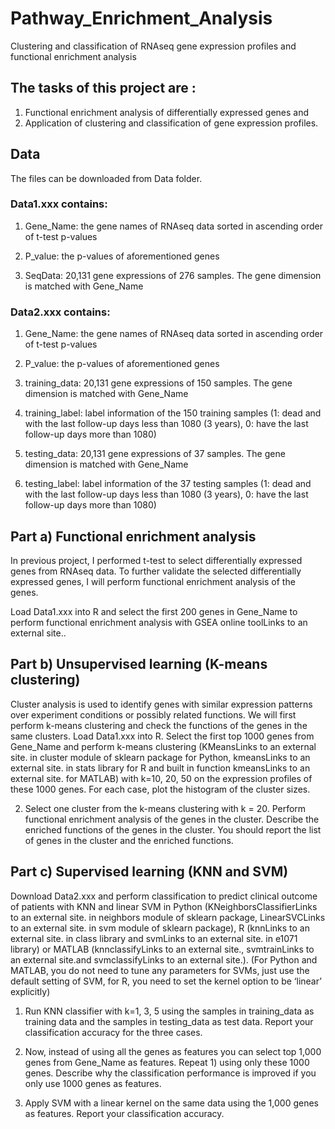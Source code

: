 # Pathway_Enrichment_Analysis
Clustering and classification of RNAseq gene expression profiles and functional enrichment analysis
## The tasks of this project are :
1) Functional enrichment analysis of differentially expressed genes and
2) Application of clustering and classification of gene expression profiles.

## Data  
The files can be downloaded from Data folder.

### Data1.xxx contains:

1) Gene_Name: the gene names of RNAseq data sorted in ascending order of t-test p-values

2) P_value: the p-values of aforementioned genes

3) SeqData: 20,131 gene expressions of 276 samples. The gene dimension is matched with Gene_Name

### Data2.xxx contains:

1) Gene_Name: the gene names of RNAseq data sorted in ascending order of t-test p-values

2) P_value: the p-values of aforementioned genes

3) training_data: 20,131 gene expressions of 150 samples. The gene dimension is matched with Gene_Name

4) training_label: label information of the 150 training samples (1: dead and with the last follow-up days less than 1080 (3 years), 0:  have the last follow-up days more than 1080)

3) testing_data: 20,131 gene expressions of 37 samples. The gene dimension is matched with Gene_Name

4) testing_label: label information of the 37 testing samples (1: dead and with the last follow-up days less than 1080 (3 years), 0:  have the last follow-up days more than 1080)

 

## Part a) Functional enrichment analysis

In previous project, I performed t-test to select differentially expressed genes from RNAseq data. To further validate the selected differentially expressed genes, I will perform functional enrichment analysis of the genes.

Load Data1.xxx into R  and select the first 200 genes in Gene_Name to perform functional enrichment analysis with GSEA online toolLinks to an external site..

 
## Part b) Unsupervised learning (K-means clustering)

Cluster analysis is used to identify genes with similar expression patterns over experiment conditions or possibly related functions. We will first perform k-means clustering and check the functions of the genes in the same clusters. 
Load Data1.xxx into R. Select the first top 1000 genes from Gene_Name and perform k-means clustering (KMeansLinks to an external site. in cluster module of sklearn package for Python, kmeansLinks to an external site. in stats library for R and built in function kmeansLinks to an external site. for MATLAB) with k=10, 20, 50 on the expression profiles of these 1000 genes. For each case, plot the histogram of the cluster sizes.

2) Select one cluster from the k-means clustering with k = 20. Perform functional enrichment analysis of the genes in the cluster. Describe the enriched functions of the genes in the cluster. You should report the list of genes in the cluster and the enriched functions.

 

## Part c) Supervised learning (KNN and SVM)

Download Data2.xxx and perform classification to predict clinical outcome of patients with KNN and linear SVM in Python (KNeighborsClassifierLinks to an external site. in neighbors module of sklearn package, LinearSVCLinks to an external site. in svm module of sklearn package), R (knnLinks to an external site. in class library and svmLinks to an external site. in e1071 library) or MATLAB (knnclassifyLinks to an external site., svmtrainLinks to an external site.and svmclassifyLinks to an external site.). (For Python and MATLAB, you do not need to tune any parameters for SVMs, just use the default setting of SVM, for R, you need to set the kernel option to be ‘linear’ explicitly) 
1) Run KNN classifier with k=1, 3, 5 using the samples in training_data as training data and the samples in testing_data as test data. Report your classification accuracy for the three cases.

2) Now, instead of using all the genes as features you can select top 1,000 genes from Gene_Name as features. Repeat 1) using only these 1000 genes. Describe why the classification performance is improved if you only use 1000 genes as features.

3) Apply SVM with a linear kernel on the same data using the 1,000 genes as features. Report your classification accuracy.
